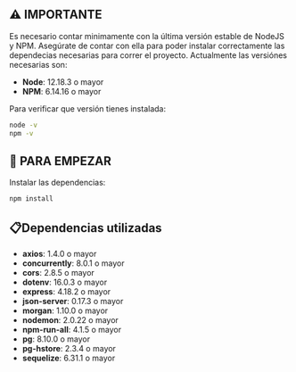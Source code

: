 ## **⚠️ IMPORTANTE**

Es necesario contar minimamente con la última versión estable de NodeJS y NPM. Asegúrate de contar con ella para poder instalar correctamente las dependecias necesarias para correr el proyecto. Actualmente las versiónes necesarias son:

-  **Node**: 12.18.3 o mayor
-  **NPM**: 6.14.16 o mayor

Para verificar que versión tienes instalada:

```bash
node -v
npm -v
```

## **📖 PARA EMPEZAR**

Instalar las dependencias:
```bash
npm install
```

## **📋Dependencias utilizadas**

-  **axios**: 1.4.0 o mayor
-  **concurrently**: 8.0.1 o mayor
-  **cors**: 2.8.5 o mayor
-  **dotenv**: 16.0.3 o mayor
-  **express**: 4.18.2 o mayor
-  **json-server**: 0.17.3 o mayor
-  **morgan**: 1.10.0 o mayor
-  **nodemon**: 2.0.22 o mayor
-  **npm-run-all**: 4.1.5 o mayor
-  **pg**: 8.10.0 o mayor
-  **pg-hstore**: 2.3.4 o mayor
-  **sequelize**: 6.31.1 o mayor